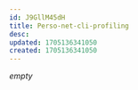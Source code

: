 ```yaml
---
id: J9GllM45dH
title: Perso-net-cli-profiling
desc: 
updated: 1705136341050
created: 1705136341050
---
```


*empty*
